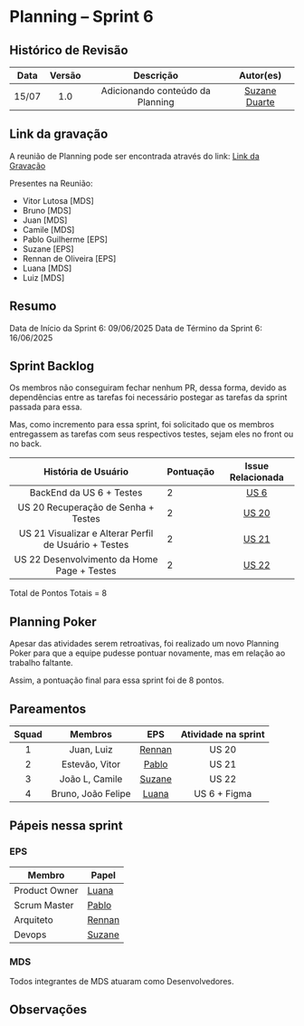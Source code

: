 # Planning – Sprint 6

## Histórico de Revisão
| Data | Versão | Descrição | Autor(es)|
|:----:|:------:|:---------:|:--------:|
| 15/07 | 1.0 | Adicionando conteúdo da Planning | [Suzane Duarte](https://github.com/suzaneaduarte)|

## Link da gravação 

A reunião de Planning pode ser encontrada através do link: [Link da Gravação](https://unbbr.sharepoint.com/sites/Time1-EPSMDS/_layouts/15/stream.aspx?id=%2Fsites%2FTime1%2DEPSMDS%2FDocumentos%20Compartilhados%2FGeneral%2FRecordings%2FReuniao%20Planning%20review%201006%2D20250610%5F200749%2DGrava%C3%A7%C3%A3o%20da%20Reuni%C3%A3o%2Emp4&referrer=StreamWebApp%2EWeb&referrerScenario=AddressBarCopied%2Eview%2Eb8ceef5b%2D1fd5%2D4f6f%2D945f%2Da76c9df4ace7)

Presentes na Reunião:

- Vitor Lutosa [MDS]
- Bruno [MDS]
- Juan [MDS]
- Camile [MDS]
- Pablo Guilherme [EPS]
- Suzane [EPS]
- Rennan de Oliveira [EPS]
- Luana [MDS]
- Luiz [MDS]

## Resumo 

Data de Início da Sprint 6: 09/06/2025
Data de Término da Sprint 6: 16/06/2025

## Sprint Backlog

Os membros não conseguiram fechar nenhum PR, dessa forma, devido as dependências entre as tarefas foi necessário postegar as tarefas da sprint passada para essa. 

Mas, como incremento para essa sprint, foi solicitado que os membros entregassem as tarefas com seus respectivos testes, sejam eles no front ou no back. 


| **História de Usuário**                                                            | **Pontuação** | **Issue Relacionada**|
| :--------------------------------------------------------------------: | :------------- | :-----------: | 
| BackEnd da US 6 + Testes | 2 |       [US 6](https://github.com/fga-eps-mds/2025.1-VaiPelaSombra-docs/issues/18)       | 
| US 20 Recuperação de Senha + Testes | 2 |       [US 20](https://github.com/fga-eps-mds/2025.1-VaiPelaSombra-docs/issues/47)       | 
| US 21 Visualizar e Alterar Perfil de Usuário + Testes | 2 |       [US 21](https://github.com/fga-eps-mds/2025.1-VaiPelaSombra-docs/issues/48)       | 
| US 22 Desenvolvimento da Home Page + Testes | 2 |       [US 22](https://github.com/fga-eps-mds/2025.1-VaiPelaSombra-docs/issues/49)       | 

Total de Pontos Totais = 8

## Planning Poker 

Apesar das atividades serem retroativas, foi realizado um novo Planning Poker para que a equipe pudesse pontuar novamente, mas em relação ao trabalho faltante. 

Assim, a pontuação final para essa sprint foi de 8 pontos. 

## Pareamentos

| Squad | Membros | EPS | Atividade na sprint |
|:--------: | :-------: | :-------:| :-----:|
| 1 | Juan, Luiz  | [Rennan](https://github.com/renannOgomes) | US 20 |
| 2 | Estevão, Vitor | [Pablo](https://github.com/PabloGJBS) | US 21  |
| 3 | João L, Camile | [Suzane](https://github.com/suzaneaduarte) | US 22 |
| 4 | Bruno, João Felipe | [Luana](https://github.com/luanatorress) | US 6 + Figma |

## Pápeis nessa sprint

### EPS

Membro| Papel
------------ | --------------
Product Owner |  [Luana](https://github.com/luanatorress)
Scrum Master | [Pablo](https://github.com/PabloGJBS) 
Arquiteto | [Rennan](https://github.com/renannOgomes)
Devops | [Suzane](https://github.com/suzaneaduarte) 

### MDS

Todos integrantes de MDS atuaram como Desenvolvedores. 

## Observações